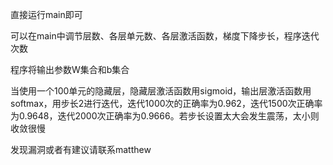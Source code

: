 直接运行main即可

可以在main中调节层数、各层单元数、各层激活函数，梯度下降步长，程序迭代次数

程序将输出参数W集合和b集合

当使用一个100单元的隐藏层，隐藏层激活函数用sigmoid，输出层激活函数用softmax，用步长2进行迭代，迭代1000次的正确率为0.962，迭代1500次正确率为0.9648，迭代2000次正确率为0.9666。若步长设置太大会发生震荡，太小则收敛很慢

发现漏洞或者有建议请联系matthew